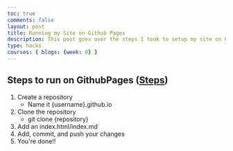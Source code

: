 ```yaml
---
toc: true
comments: false
layout: post
title: Running my Site on Github Pages
description: This post goes over the steps I took to setup my site on Github Pages.
type: hacks
courses: { blogs: {week: 0} }
---
```


## Steps to run on GithubPages (<a href="https://pages.github.com/?(null)">Steps</a>)
1. Create a repository
    - Name it {username}.github.io
2. Clone the repository
    - git clone {repository}
3. Add an index.html/index.md
4. Add, commit, and push your changes
5. You're done!!
